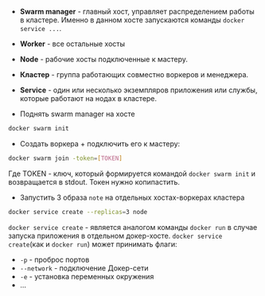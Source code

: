 
- **Swarm manager** - главный хост, управляет распределением работы в кластере. Именно в данном хосте запускаются команды `docker service ...`.
- **Worker** - все остальные хосты
- **Node** -  рабочие хосты подключенные к мастеру.
- **Кластер** -  группа работающих совместно воркеров и менеджера.
- **Service** - один или несколько экземпляров приложения или службы, которые работают на нодах в кластере.


- Поднять swarm manager  на хосте
```bash
docker swarm init
```

- Создать воркера + подключить его к мастеру:
```bash
docker swarm join -token=[TOKEN]
```
Где TOKEN - ключ, который формируется командой `docker swarm init` и возвращается в stdout. Токен нужно копипастить.

-  Запустить 3 образа `note` на отдельных хостах-воркерах кластера
```bash
docker service create --replicas=3 node
```
`docker service create` - является аналогом команды `docker run` в случае запуска приложения в отдельном докер-хосте.
 `docker service create`(как и `docker run`) может принимать флаги:
 - `-p` - проброс портов
 - `--network` - подключение Докер-сети
 - `-e` - установка переменных окружения
 - ...
	
